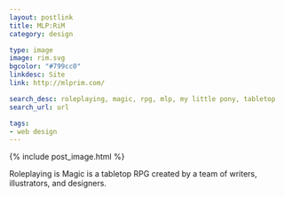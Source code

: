 ```yaml
---
layout: postlink
title: MLP:RiM
category: design

type: image
image: rim.svg
bgcolor: "#799cc0"
linkdesc: Site
link: http://mlprim.com/

search_desc: roleplaying, magic, rpg, mlp, my little pony, tabletop
search_url: url

tags:
- web design
---
```


{% include post_image.html %}

Roleplaying is Magic is a tabletop RPG created by a team of writers, illustrators, and designers.